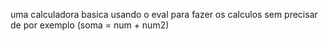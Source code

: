 uma calculadora basica usando o eval para fazer os calculos sem precisar de por exemplo (soma = num + num2)
